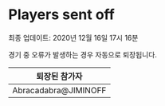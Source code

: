 # Players sent off
최종 업데이트: 2020년 12월 16일 17시 16분


경기 중 오류가 발생하는 경우 자동으로 퇴장됩니다.


| 퇴장된 참가자 |
|:---:|
| Abracadabra@JIMINOFF |